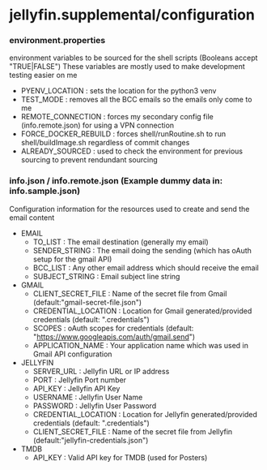 # jellyfin.supplemental/configuration

### environment.properties

environment variables to be sourced for the shell scripts (Booleans accept "TRUE|FALSE")
These variables are mostly used to make development testing easier on me

- PYENV_LOCATION : sets the location for the python3 venv
- TEST_MODE : removes all the BCC emails so the emails only come to me
- REMOTE_CONNECTION : forces my secondary config file (info.remote.json) for using a VPN connection
- FORCE_DOCKER_REBUILD : forces shell/runRoutine.sh to run shell/buildImage.sh regardless of commit changes
- ALREADY_SOURCED : used to check the environment for previous sourcing to prevent rendundant sourcing

### info.json / info.remote.json (Example dummy data in: info.sample.json)

Configuration information for the resources used to create and send the email content

- EMAIL
  - TO_LIST : The email destination (generally my email)
  - SENDER_STRING : The email doing the sending (which has oAuth setup for the gmail API)
  - BCC_LIST : Any other email address which should receive the email
  - SUBJECT_STRING : Email subject line string
- GMAIL
  - CLIENT_SECRET_FILE : Name of the secret file from Gmail (default:"gmail-secret-file.json")
  - CREDENTIAL_LOCATION : Location for Gmail generated/provided credentials (default: ".credentials")
  - SCOPES : oAuth scopes for credentials (default: "https://www.googleapis.com/auth/gmail.send")
  - APPLICATION_NAME : Your application name which was used in Gmail API configuration
- JELLYFIN
  - SERVER_URL : Jellyfin URL or IP address
  - PORT : Jellyfin Port number
  - API_KEY : Jellyfin API Key
  - USERNAME : Jellyfin User Name
  - PASSWORD : Jellyfin User Password
  - CREDENTIAL_LOCATION : Location for Jellyfin generated/provided credentials (default: ".credentials")
  - CLIENT_SECRET_FILE : Name of the secret file from Jellyfin (default:"jellyfin-credentials.json")
- TMDB
  - API_KEY : Valid API key for TMDB (used for Posters)
